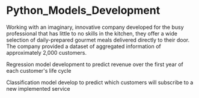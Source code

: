 # Python_Models_Development

Working with an imaginary, innovative company developed for the busy professional that has little to no skills in the kitchen, they offer a wide
selection of daily-prepared gourmet meals delivered directly to their door.
The company provided a dataset of aggregated information of approximately 2,000 customers.

Regression model development to predict revenue over the first year of each customer's life cycle

Classification model develop to predict which customers will subscribe to a new implemented service 
